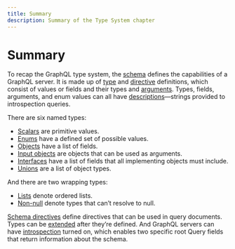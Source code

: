 ```yaml
---
title: Summary
description: Summary of the Type System chapter
---
```


# Summary

To recap the GraphQL type system, the [schema](schema.md) defines the capabilities of a GraphQL server. It is made up of [type](types.md) and [directive](directives.md) definitions, which consist of values or fields and their types and [arguments](field-arguments.md). Types, fields, arguments, and enum values can all have [descriptions](descriptions.md)—strings provided to introspection queries. 

There are six named types:

* [Scalars](scalars.md) are primitive values.
* [Enums](enums.md) have a defined set of possible values.
* [Objects](objects.md) have a list of fields.
* [Input objects](field-arguments.md#input-objects) are objects that can be used as arguments.
* [Interfaces](interfaces.md) have a list of fields that all implementing objects must include.
* [Unions](unions.md) are a list of object types.

And there are two wrapping types:

- [Lists](lists.md) denote ordered lists.
- [Non-null](non-null.md) denote types that can’t resolve to null.

[Schema directives](directives.md) define directives that can be used in query documents. Types can be [extended](extending.md) after they’re defined. And GraphQL servers can have [introspection](introspection.md) turned on, which enables two specific root Query fields that return information about the schema.
